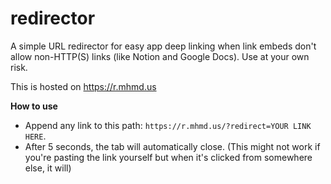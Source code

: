 # redirector

A simple URL redirector for easy app deep linking when link embeds don't allow non-HTTP(S) links (like Notion and Google Docs). Use at your own risk. 

This is hosted on https://r.mhmd.us 

**How to use**

- Append any link to this path: `https://r.mhmd.us/?redirect=YOUR LINK HERE`. 
- After 5 seconds, the tab will automatically close. (This might not work if you're pasting the link yourself but when it's clicked from somewhere else, it will)
